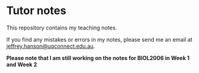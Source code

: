 Tutor notes
=========

This repository contains my teaching notes.

If you find any mistakes or errors in my notes, please send me an email at jeffrey.hanson@uqconnect.edu.au. 
 
**Please note that I am still working on the notes for BIOL2006 in Week 1 and Week 2**